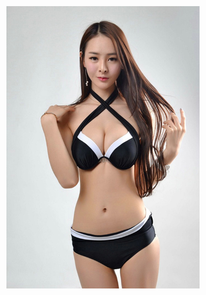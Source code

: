 
   <div align=center>
    ![](https://github.com/52kylin/abiao/blob/master/picture/piapiapia.jpg)
   </div>

